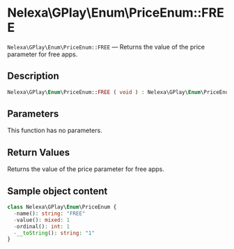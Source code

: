 # Nelexa\GPlay\Enum\PriceEnum::FREE
`Nelexa\GPlay\Enum\PriceEnum::FREE` — Returns the value of the price parameter for free apps.

## Description
```php
Nelexa\GPlay\Enum\PriceEnum::FREE ( void ) : Nelexa\GPlay\Enum\PriceEnum
```

## Parameters
This function has no parameters.

## Return Values
Returns the value of the price parameter for free apps.

## Sample object content
```php
class Nelexa\GPlay\Enum\PriceEnum {
  -name(): string: "FREE"
  -value(): mixed: 1
  -ordinal(): int: 1
  -__toString(): string: "1"
}
```

